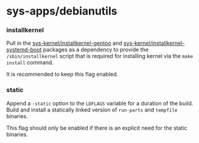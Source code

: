 # sys-apps/debianutils

### installkernel
Pull in the [sys-kernel/installkernel-gentoo](../sys-kernel/installkernel-gentoo.md) and [sys-kernel/installkernel-systemd-boot](../sys-kernel/installkernel-systemd-boot.md) packages as a dependency to provide the `/sbin/installkernel` script that is required for installing kernel via the `make install` command.

It is recommended to keep this flag enabled.

### static
Append a `-static` option to the `LDFLAGS` variable for a duration of the build. Build and install a statically linked version of `run-parts` and `tempfile` binaries.

This flag should only be enabled if there is an explicit need for the static binaries.
